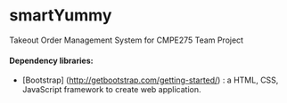 # smartYummy
Takeout Order Management System for CMPE275 Team Project

#### Dependency libraries:
+ [Bootstrap] (http://getbootstrap.com/getting-started/) : a HTML, CSS, JavaScript framework to create web application.
